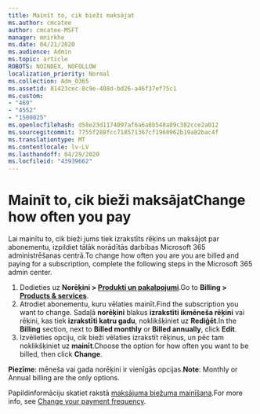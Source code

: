 ```yaml
---
title: Mainīt to, cik bieži maksājat
ms.author: cmcatee
author: cmcatee-MSFT
manager: mnirkhe
ms.date: 04/21/2020
ms.audience: Admin
ms.topic: article
ROBOTS: NOINDEX, NOFOLLOW
localization_priority: Normal
ms.collection: Adm_O365
ms.assetid: 81423cec-8c9e-408d-bd26-a46f37ef75c1
ms.custom:
- "469"
- "4552"
- "1500025"
ms.openlocfilehash: d58e23d1174097af6a6a8b548a89c382cce2a012
ms.sourcegitcommit: 7755f288fcc718571367cf1960962b19a82bac4f
ms.translationtype: MT
ms.contentlocale: lv-LV
ms.lasthandoff: 04/29/2020
ms.locfileid: "43939662"
---
```

# <a name="change-how-often-you-pay"></a><span data-ttu-id="2d2cd-102">Mainīt to, cik bieži maksājat</span><span class="sxs-lookup"><span data-stu-id="2d2cd-102">Change how often you pay</span></span>

<span data-ttu-id="2d2cd-103">Lai mainītu to, cik bieži jums tiek izrakstīts rēķins un maksājot par abonementu, izpildiet tālāk norādītās darbības Microsoft 365 administrēšanas centrā.</span><span class="sxs-lookup"><span data-stu-id="2d2cd-103">To change how often you are you are billed and paying for a subscription, complete the following steps in the Microsoft 365 admin center.</span></span> 
1. <span data-ttu-id="2d2cd-104">Dodieties uz **Norēķini > [Produkti un pakalpojumi](https://go.microsoft.com/fwlink/p/?linkid=842054)**.</span><span class="sxs-lookup"><span data-stu-id="2d2cd-104">Go to **Billing > [Products & services](https://go.microsoft.com/fwlink/p/?linkid=842054)**.</span></span>
2. <span data-ttu-id="2d2cd-105">Atrodiet abonementu, kuru vēlaties mainīt.</span><span class="sxs-lookup"><span data-stu-id="2d2cd-105">Find the subscription you want to change.</span></span> <span data-ttu-id="2d2cd-106">Sadaļā **norēķini** blakus **izrakstīti ikmēneša rēķini** vai rēķini, kas tiek **izrakstīti katru gadu**, noklikšķiniet uz **Rediģēt**.</span><span class="sxs-lookup"><span data-stu-id="2d2cd-106">In the **Billing** section, next to **Billed monthly** or **Billed annually**, click **Edit**.</span></span> 
3. <span data-ttu-id="2d2cd-107">Izvēlieties opciju, cik bieži vēlaties izrakstīt rēķinus, un pēc tam noklikšķiniet uz **mainīt**.</span><span class="sxs-lookup"><span data-stu-id="2d2cd-107">Choose the option for how often you want to be billed, then click **Change**.</span></span>

<span data-ttu-id="2d2cd-108">**Piezīme**: mēneša vai gada norēķini ir vienīgās opcijas.</span><span class="sxs-lookup"><span data-stu-id="2d2cd-108">**Note**: Monthly or Annual billing are the only options.</span></span>

<span data-ttu-id="2d2cd-109">Papildinformāciju skatiet rakstā [maksājuma biežuma mainīšana](https://docs.microsoft.com/microsoft-365/commerce/billing-and-payments/change-payment-frequency?view=o365-worldwide).</span><span class="sxs-lookup"><span data-stu-id="2d2cd-109">For more info, see [Change your payment frequency](https://docs.microsoft.com/microsoft-365/commerce/billing-and-payments/change-payment-frequency?view=o365-worldwide).</span></span>
